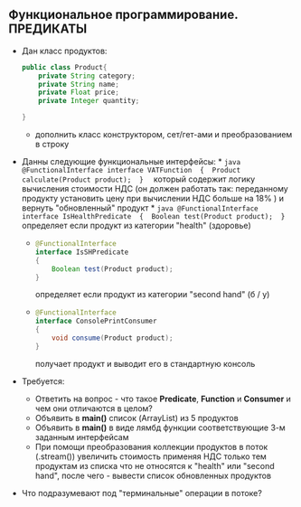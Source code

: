 ## Функциональное программирование. ПРЕДИКАТЫ



* Дан класс продуктов:

    ```java
    public class Product{
        private String category;
        private String name;
        private Float price;
        private Integer quantity;

    }
    ```
    * дополнить класс конструктором, сет/гет-ами и преобразованием в строку
    
* Данны следующие функциональные интерфейсы:
  * 
      ```java
      @FunctionalInterface
      interface VATFunction 
      { 
          Product calculate(Product product); 
      } 
      ```
      который содержит логику вычисления стоимости НДС (он должен работать так: переданному продукту установить цену при вычислении НДС больше на 18% ) и вернуть "обновленный" продукт
  * 
      ```java
      @FunctionalInterface
      interface IsHealthPredicate 
      { 
          Boolean test(Product product); 
      } 
      ```
     определяет если продукт из категории "health" (здоровье)
        
  * 
      ```java
      @FunctionalInterface
      interface IsSHPredicate 
      { 
          Boolean test(Product product); 
      } 
      ```
     определяет если продукт из категории "second hand" (б / у)
  * 
      ```java
      @FunctionalInterface
      interface ConsolePrintConsumer 
      { 
          void consume(Product product); 
      } 
      ```
     получает продукт и выводит его в стандартную консоль 
        

* Требуется:
  * Ответить на вопрос - что такое **Predicate**, **Function** и **Consumer** и чем они отличаются в целом?
  * Объявить в **main()** список (ArrayList) из 5 продуктов
  * Объявить в **main()** в виде лямбд функции соответствующие 3-м заданным интерфейсам
  * При помощи преобразования коллекции продуктов в поток (.stream()) увеличить стоимость применяя НДС только тем продуктам из списка что не относятся к "health" или "second hand", после чего - вывести список обновленных продуктов

* Что подразумевают под "терминальные" операции в потоке?